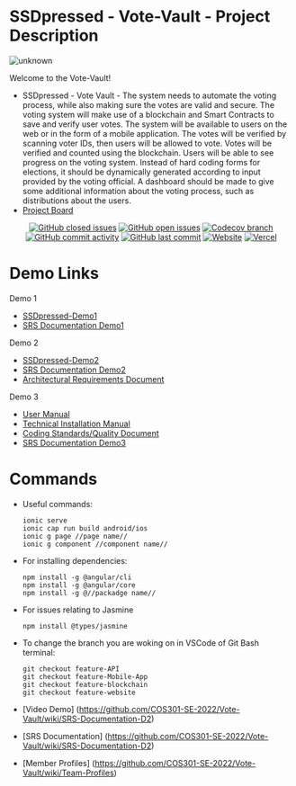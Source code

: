 # SSDpressed - Vote-Vault - Project Description

![unknown](https://user-images.githubusercontent.com/86471999/166426210-88cb2c90-15d7-45fb-b062-684eba26cb75.png)

Welcome to the Vote-Vault!

* SSDpressed - Vote Vault - The system needs to automate the voting process, while also making sure the votes are
  valid and secure. The voting system will make use of a blockchain and Smart Contracts
  to save and verify user votes. The system will be available to users on the web or in the
  form of a mobile application. The votes will be verified by scanning voter IDs, then users
  will be allowed to vote. Votes will be verified and counted using the blockchain. Users
  will be able to see progress on the voting system. Instead of hard coding forms for
  elections, it should be dynamically generated according to input provided by the voting
  official. A dashboard should be made to give some additional information about the
  voting process, such as distributions about the users.
* [Project Board](https://github.com/COS301-SE-2022/Vote-Vault/projects)

<div align="center">

[![GitHub closed issues](https://img.shields.io/github/issues-closed-raw/COS301-SE-2022/Vote-Vault?color=Green&style=for-the-badge)](https://github.com/COS301-SE-2022/Vote-Vault)
[![GitHub open issues](https://img.shields.io/github/issues-raw/COS301-SE-2022/Vote-Vault?style=for-the-badge)](https://github.com/COS301-SE-2022/Vote-Vault)
[![Codecov branch](https://img.shields.io/codecov/c/gh/COS301-SE-2022/Vote-Vault/main?color=ff69b4&style=for-the-badge&token=13KLW5MK77)](https://app.codecov.io/gh/COS301-SE-2022/Vote-Vault)
[![GitHub commit activity](https://img.shields.io/github/commit-activity/w/COS301-SE-2022/Vote-Vault?style=for-the-badge)](https://github.com/COS301-SE-2022/Vote-Vault)
[![GitHub last commit](https://img.shields.io/github/last-commit/COS301-SE-2022/Vote-Vault?style=for-the-badge)](https://github.com/COS301-SE-2022/Vote-Vault)
[![Website](https://img.shields.io/website?style=for-the-badge&url=https://vote-vault-iota.vercel.app)](https://vote-vault-iota.vercel.app)
[![Vercel](https://vercelbadge.vercel.app/api/COS301-SE-2022/Vote-Vault?style=for-the-badge)](https://vercel.com/ssdpressed/vote-vault)
</div>

# Demo Links
Demo 1
* [SSDpressed-Demo1](https://drive.google.com/drive/folders/1wS9xnRXvj-LQQezgtjb8tp6dltM2jlMG)
* [SRS Documentation Demo1](https://github.com/COS301-SE-2022/Vote-Vault/wiki/SRS-Documentation)

Demo 2
* [SSDpressed-Demo2](https://drive.google.com/drive/folders/1wS9xnRXvj-LQQezgtjb8tp6dltM2jlMG)
* [SRS Documentation Demo2](https://github.com/COS301-SE-2022/Vote-Vault/wiki/SRS-Documentation-D2)
* [Architectural Requirements Document](https://github.com/COS301-SE-2022/Vote-Vault/wiki/Architectural-Requirements-Document)

Demo 3
* [User Manual](https://github.com/COS301-SE-2022/Vote-Vault/wiki/User-Manual)
* [Technical Installation Manual](https://github.com/COS301-SE-2022/Vote-Vault/wiki/Technical-Installation-Manual)
* [Coding Standards/Quality Document](https://github.com/COS301-SE-2022/Vote-Vault/wiki/Coding-Standards-Document)
* [SRS Documentation Demo3](https://github.com/COS301-SE-2022/Vote-Vault/wiki/SRS-Document-D3)

# Commands
* Useful commands:

  ```
  ionic serve
  ionic cap run build android/ios
  ionic g page //page name//
  ionic g component //component name//
  ```

* For installing dependencies:

  ```
  npm install -g @angular/cli
  npm install -g @angular/core
  npm install -g @//packadge name//
  ```

* For issues relating to Jasmine

  ```
  npm install @types/jasmine
  ```

* To change the branch you are woking on in VSCode of Git Bash terminal:

  ```
  git checkout feature-API
  git checkout feature-Mobile-App
  git checkout feature-blockchain
  git checkout feature-website
  ```
* [Video Demo] (https://github.com/COS301-SE-2022/Vote-Vault/wiki/SRS-Documentation-D2)
 
* [SRS Documentation] (https://github.com/COS301-SE-2022/Vote-Vault/wiki/SRS-Documentation-D2)
 
* [Member Profiles] (https://github.com/COS301-SE-2022/Vote-Vault/wiki/Team-Profiles)

